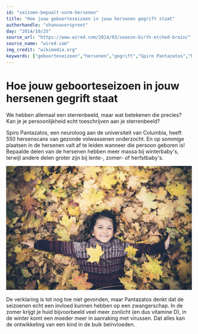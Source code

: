 ```yaml
---
id: "seizoen-bepaalt-vorm-hersenen"
title: "Hoe jouw geboorteseizoen in jouw hersenen gegrift staat"
authorhandle: "shannaverspreet"
day: "2014/10/25"
source_url: "https://www.wired.com/2014/03/season-birth-etched-brain/"
source_name: "wired.com"
img_credit: "wikimedia.org"
keywords: ["geboorteseizoen","hersenen","gegrift","Spiro Pantazatos","hersenscan"]
---
```

# Hoe jouw geboorteseizoen in jouw hersenen gegrift staat
We hebben allemaal een sterrenbeeld, maar wat betekenen die precies? Kan je je persoonlijkheid echt toeschrijven aan je sterrenbeeld?

Spiro Pantazatos, een neuroloog aan de universiteit van Columbia, heeft 550 hersenscans van gezonde volwassenen onderzocht. En op sommige plaatsen in de hersenen valt af te leiden wanneer die persoon geboren is! Bepaalde delen van de hersenen hebben meer massa bij winterbaby's, terwijl andere delen groter zijn bij lente-, zomer- of herfstbaby's.

![flickr.com](1.jpg "Credit: flickr.com")

De verklaring is tot nog toe niet gevonden, maar Pantazatos denkt dat de seizoenen echt een invloed kunnen hebben op een zwangerschap. In de zomer krijgt je huid bijvoorbeeld veel meer zonlicht (en dus vitamine D), in de winter komt een moeder meer in aanraking met virussen. Dat alles kan de ontwikkeling van een kind in de buik beïnvloeden.